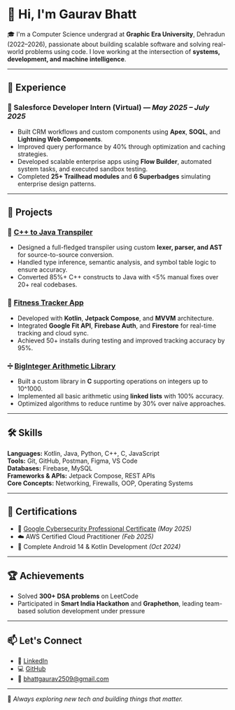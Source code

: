 # 👋 Hi, I'm Gaurav Bhatt

🎓 I'm a Computer Science undergrad at **Graphic Era University**, Dehradun (2022–2026), passionate about building scalable software and solving real-world problems using code. I love working at the intersection of **systems, development, and machine intelligence**.

---

## 💼 Experience

### 🔹 Salesforce Developer Intern (Virtual) — *May 2025 – July 2025*
- Built CRM workflows and custom components using **Apex**, **SOQL**, and **Lightning Web Components**.
- Improved query performance by 40% through optimization and caching strategies.
- Developed scalable enterprise apps using **Flow Builder**, automated system tasks, and executed sandbox testing.
- Completed **25+ Trailhead modules** and **6 Superbadges** simulating enterprise design patterns.

---

## 🚀 Projects

### 🔄 [C++ to Java Transpiler](https://github.com/DeveshKapil/Transpiler)
- Designed a full-fledged transpiler using custom **lexer, parser, and AST** for source-to-source conversion.
- Handled type inference, semantic analysis, and symbol table logic to ensure accuracy.
- Converted 85%+ C++ constructs to Java with <5% manual fixes over 20+ real codebases.

### 📱 [Fitness Tracker App](https://github.com/gauravbhatt123/Fitness_Tracker)
- Developed with **Kotlin**, **Jetpack Compose**, and **MVVM** architecture.
- Integrated **Google Fit API**, **Firebase Auth**, and **Firestore** for real-time tracking and cloud sync.
- Achieved 50+ installs during testing and improved tracking accuracy by 95%.

### ➗ [BigInteger Arithmetic Library](https://github.com/gauravbhatt123/BigInteger)
- Built a custom library in **C** supporting operations on integers up to 10^1000.
- Implemented all basic arithmetic using **linked lists** with 100% accuracy.
- Optimized algorithms to reduce runtime by 30% over naïve approaches.

---

## 🛠️ Skills

**Languages:** Kotlin, Java, Python, C++, C, JavaScript  
**Tools:** Git, GitHub, Postman, Figma, VS Code  
**Databases:** Firebase, MySQL  
**Frameworks & APIs:** Jetpack Compose, REST APIs  
**Core Concepts:** Networking, Firewalls, OOP, Operating Systems  

---

## 📜 Certifications

- 🧠 [Google Cybersecurity Professional Certificate](https://www.coursera.org/professional-certificates/google-cybersecurity) *(May 2025)*
- ☁️ AWS Certified Cloud Practitioner *(Feb 2025)*
- 📱 Complete Android 14 & Kotlin Development *(Oct 2024)*

---

## 🏆 Achievements

- Solved **300+ DSA problems** on LeetCode  
- Participated in **Smart India Hackathon** and **Graphethon**, leading team-based solution development under pressure

---

## 📫 Let's Connect

- 🔗 [LinkedIn](https://www.linkedin.com/in/gaurav-bhatt-1a3584248/)
- 💻 [GitHub](https://github.com/gauravbhatt123)
- 📧 bhattgaurav2509@gmail.com

---

🌱 *Always exploring new tech and building things that matter.*
